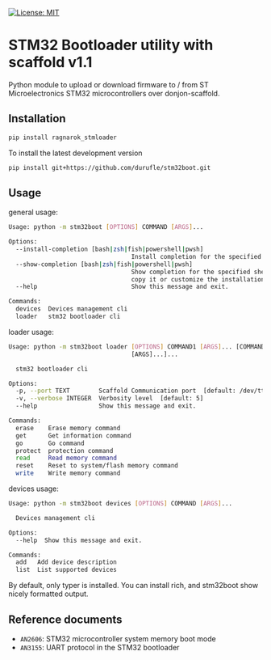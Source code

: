 [![License: MIT](https://img.shields.io/badge/License-MIT-yellow.svg)](https://opensource.org/licenses/MIT)


# STM32 Bootloader utility with scaffold v1.1

Python module to upload or download firmware to / from ST Microelectronics STM32 microcontrollers over donjon-scaffold.

## Installation

```bash
pip install ragnarok_stmloader
```
To install the latest development version

```bash
pip install git+https://github.com/durufle/stm32boot.git
```

## Usage

general usage:

```bash
Usage: python -m stm32boot [OPTIONS] COMMAND [ARGS]...

Options:
  --install-completion [bash|zsh|fish|powershell|pwsh]
                                  Install completion for the specified shell.
  --show-completion [bash|zsh|fish|powershell|pwsh]
                                  Show completion for the specified shell, to
                                  copy it or customize the installation.
  --help                          Show this message and exit.

Commands:
  devices  Devices management cli
  loader   stm32 bootloader cli
```

loader usage:

```bash
Usage: python -m stm32boot loader [OPTIONS] COMMAND1 [ARGS]... [COMMAND2
                                  [ARGS]...]...

  stm32 bootloader cli

Options:
  -p, --port TEXT        Scaffold Communication port  [default: /dev/ttyUSB0]
  -v, --verbose INTEGER  Verbosity level  [default: 5]
  --help                 Show this message and exit.

Commands:
  erase    Erase memory command
  get      Get information command
  go       Go command
  protect  protection command
  read     Read memory command
  reset    Reset to system/flash memory command
  write    Write memory command
```
devices usage:

```bash
Usage: python -m stm32boot devices [OPTIONS] COMMAND [ARGS]...

  Devices management cli

Options:
  --help  Show this message and exit.

Commands:
  add   Add device description
  list  List supported devices
```

By default, only typer is installed. You can install rich, and stm32boot show nicely formatted output.


## Reference documents
- `AN2606`: STM32 microcontroller system memory boot mode
- `AN3155`: UART protocol in the STM32 bootloader

